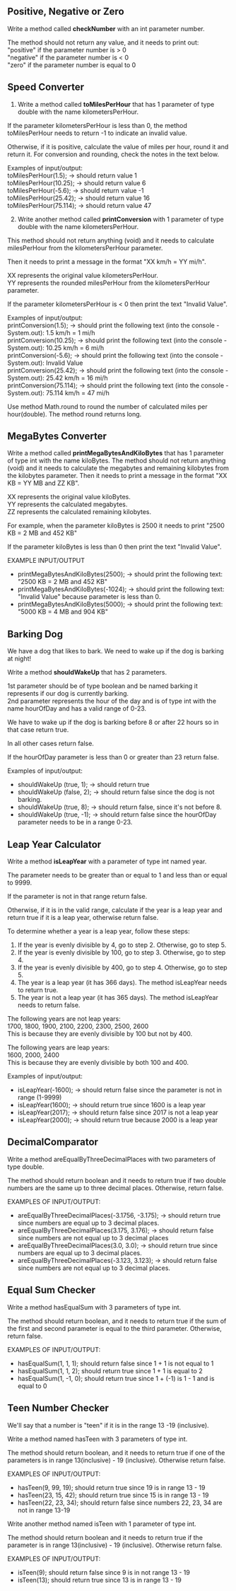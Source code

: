 ## Positive, Negative or Zero
Write a method called **checkNumber** with an int parameter number.

The method should not return any value, and it needs to print out: \
"positive" if the parameter number is > 0 \
"negative" if the parameter number is < 0 \
"zero" if the parameter number is equal to 0


## Speed Converter
1. Write a method called **toMilesPerHour** that has 1 parameter of type double with the name kilometersPerHour. 

If the parameter kilometersPerHour is less than 0, the method toMilesPerHour needs to return -1 to indicate an invalid 
value.

Otherwise, if it is positive, calculate the value of miles per hour, round it and return it. For conversion and 
rounding, check the notes in the text below.

Examples of input/output: \
toMilesPerHour(1.5); → should return value 1 \
toMilesPerHour(10.25); → should return value 6 \
toMilesPerHour(-5.6); → should return value -1 \
toMilesPerHour(25.42); → should return value 16 \
toMilesPerHour(75.114); → should return value 47

2. Write another method called **printConversion** with 1 parameter of type double with the name kilometersPerHour.

This method should not return anything (void) and it needs to calculate milesPerHour from the kilometersPerHour 
parameter.

Then it needs to print a message in the format "XX km/h = YY mi/h".

XX represents the original value kilometersPerHour. \
YY represents the rounded milesPerHour from the kilometersPerHour parameter.

If the parameter kilometersPerHour is < 0 then print the text "Invalid Value".

Examples of input/output: \
printConversion(1.5); → should print the following text (into the console - System.out): 1.5 km/h = 1 mi/h \
printConversion(10.25); → should print the following text (into the console - System.out): 10.25 km/h = 6 mi/h \
printConversion(-5.6); → should print the following text (into the console - System.out): Invalid Value \
printConversion(25.42); → should print the following text (into the console - System.out): 25.42 km/h = 16 mi/h \
printConversion(75.114); → should print the following text (into the console - System.out): 75.114 km/h = 47 mi/h 

Use method Math.round to round the number of calculated miles per hour(double). The method round returns long.


## MegaBytes Converter
Write a method called **printMegaBytesAndKiloBytes** that has 1 parameter of type int with the name kiloBytes.
The method should not return anything (void) and it needs to calculate the megabytes and remaining kilobytes from the 
kilobytes parameter. Then it needs to print a message in the format "XX KB = YY MB and ZZ KB".

XX represents the original value kiloBytes.\
YY represents the calculated megabytes.\
ZZ represents the calculated remaining kilobytes.

For example, when the parameter kiloBytes is 2500 it needs to print "2500 KB = 2 MB and 452 KB"

If the parameter kiloBytes is less than 0 then print the text "Invalid Value".

EXAMPLE INPUT/OUTPUT
- printMegaBytesAndKiloBytes(2500); → should print the following text: "2500 KB = 2 MB and 452 KB"
- printMegaBytesAndKiloBytes(-1024); → should print the following text: "Invalid Value" because parameter is less than 0.
- printMegaBytesAndKiloBytes(5000); → should print the following text: "5000 KB = 4 MB and 904 KB"


## Barking Dog
We have a dog that likes to bark. We need to wake up if the dog is barking at night!

Write a method **shouldWakeUp** that has 2 parameters.

1st parameter should be of type boolean and be named barking it represents if our dog is currently barking.\
2nd parameter represents the hour of the day and is of type int with the name hourOfDay and has a valid range of 0-23.

We have to wake up if the dog is barking before 8 or after 22 hours so in that case return true.

In all other cases return false.

If the hourOfDay parameter is less than 0 or greater than 23 return false.

Examples of input/output:
- shouldWakeUp (true, 1); → should return true
- shouldWakeUp (false, 2); → should return false since the dog is not barking.
- shouldWakeUp (true, 8); → should return false, since it's not before 8.
- shouldWakeUp (true, -1); → should return false since the hourOfDay parameter needs to be in a range 0-23.


## Leap Year Calculator
Write a method **isLeapYear** with a parameter of type int named year.

The parameter needs to be greater than or equal to 1 and less than or equal to 9999.

If the parameter is not in that range return false.

Otherwise, if it is in the valid range, calculate if the year is a leap year and return true if it is a leap year, otherwise return false.

To determine whether a year is a leap year, follow these steps:
1. If the year is evenly divisible by 4, go to step 2. Otherwise, go to step 5.
2. If the year is evenly divisible by 100, go to step 3. Otherwise, go to step 4.
3. If the year is evenly divisible by 400, go to step 4. Otherwise, go to step 5.
4. The year is a leap year (it has 366 days). The method isLeapYear needs to return true.
5. The year is not a leap year (it has 365 days). The method isLeapYear needs to return false.

The following years are not leap years: \
1700, 1800, 1900, 2100, 2200, 2300, 2500, 2600 \
This is because they are evenly divisible by 100 but not by 400.

The following years are leap years: \
1600, 2000, 2400 \
This is because they are evenly divisible by both 100 and 400.

Examples of input/output:
- isLeapYear(-1600); → should return false since the parameter is not in range (1-9999)
- isLeapYear(1600); → should return true since 1600 is a leap year
- isLeapYear(2017); → should return false since 2017 is not a leap year
- isLeapYear(2000);  → should return true because 2000 is a leap year


## DecimalComparator
Write a method areEqualByThreeDecimalPlaces with two parameters of type double.

The method should return boolean and it needs to return true if two double numbers are the same up to three decimal 
places. Otherwise, return false.

EXAMPLES OF INPUT/OUTPUT:
- areEqualByThreeDecimalPlaces(-3.1756, -3.175); → should return true since numbers are equal up to 3 decimal places.
- areEqualByThreeDecimalPlaces(3.175, 3.176); → should return false since numbers are not equal up to 3 decimal places
- areEqualByThreeDecimalPlaces(3.0, 3.0); → should return true since numbers are equal up to 3 decimal places.
- areEqualByThreeDecimalPlaces(-3.123, 3.123); → should return false since numbers are not equal up to 3 decimal places.


## Equal Sum Checker
Write a method hasEqualSum with 3 parameters of type int.

The method should return boolean, and it needs to return true if the sum of the first and second parameter is equal to 
the third parameter. Otherwise, return false.

EXAMPLES OF INPUT/OUTPUT:
- hasEqualSum(1, 1, 1);  should return false since 1 + 1 is not equal to 1
- hasEqualSum(1, 1, 2);  should return true since 1 + 1 is equal to 2
- hasEqualSum(1, -1, 0);  should return true since 1 + (-1) is 1 - 1 and is equal to 0


## Teen Number Checker
We'll say that a number is "teen" if it is in the range 13 -19 (inclusive).

Write a method named hasTeen with 3 parameters of type int.

The method should return boolean, and it needs to return true if one of the parameters is in range 13(inclusive) - 19 (inclusive). Otherwise return false.

EXAMPLES OF INPUT/OUTPUT:
- hasTeen(9, 99, 19);  should return true since 19 is in range 13 - 19
- hasTeen(23, 15, 42);  should return true since 15 is in range 13 - 19
- hasTeen(22, 23, 34);  should return false since numbers 22, 23, 34 are not in range 13-19


Write another method named isTeen with 1 parameter of type int.

The method should return boolean and it needs to return true if the parameter is in range 13(inclusive) - 19 (inclusive). Otherwise return false.

EXAMPLES OF INPUT/OUTPUT:
- isTeen(9);  should return false since 9 is in not range 13 - 19
- isTeen(13);  should return true since 13 is in range 13 - 19

